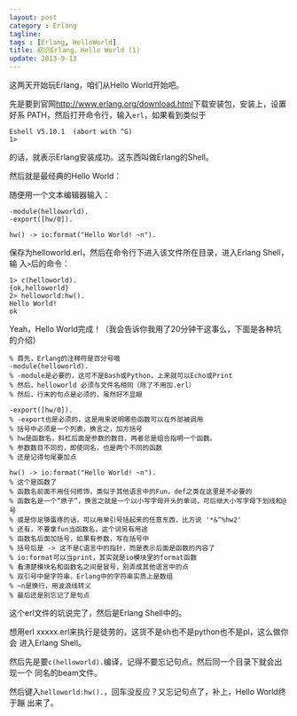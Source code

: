 ```yaml
---
layout: post
category : Erlang
tagline:
tags : [Erlang, HelloWorld]
title: 初识Erlang，Hello World (1)
update: 2013-9-13
---
```


这两天开始玩Erlang，咱们从Hello World开始吧。

先是要到官网<http://www.erlang.org/download.html>下载安装包，安装上，设置好系
PATH，然后打开命令行，输入`erl`，如果看到类似于

    Eshell V5.10.1  (abort with ^G)
    1>

的话，就表示Erlang安装成功。这东西叫做Erlang的Shell。

然后就是最经典的Hello World：

随便用一个文本编辑器输入：

    -module(helloworld).
    -export([hw/0]).

    hw() -> io:format("Hello World! ~n").

保存为helloworld.erl，然后在命令行下进入该文件所在目录，进入Erlang Shell，输
入`>`后的命令：

    1> c(helloworld).
    {ok,helloworld}
    2> helloworld:hw().
    Hello World!
    ok

Yeah，Hello World完成！（我会告诉你我用了20分钟干这事么，下面是各种坑的介绍）

    % 首先，Erlang的注释符是百分号哦
    -module(helloworld).
    % -module是必要的，这可不是Bash或Python，上来就可以Echo或Print
    % 然后，helloworld 必须与文件名相同（除了不用加.erl）
    % 然后，行末的句点是必须的，虽然好不显眼

    -export([hw/0]).
    % -export也是必须的，这是用来说明哪些函数可以在外部被调用
    % 括号中必须是一个列表，换言之，加方括号
    % hw是函数名，斜杠后面是参数的数目，两者总是组合指明一个函数。
    % 参数数目不同的，即使同名，也是两个不同的函数
    % 还是记得句尾要加点

    hw() -> io:format("Hello World! ~n").
    % 这个是函数了
    % 函数名前面不用任何修饰，类似于其他语言中的Fun，def之类在这里是不必要的
    % 函数名是一个“原子”，换言之就是一个以小写字母开头的单词，可后继大小写字母下划线和@号
    % 或是你足够蛋疼的话，可以用单引号括起来的任意东西，比方说 '*&^%hw2'
    % 还有，不要拿fun当函数名，这个词另有用途
    % 函数名后面加括号，如果有参数，写在括号中
    % 括号后是 -> 这不是C语言中的指针，而是表示后面是函数的内容了
    % io:format可以当print，其实就是io模块里的format函数
    % 看清楚模块名和函数名之间是冒号，别弄成其他语言中的点
    % 双引号中是字符串，Erlang中的字符串实质上是数组
    % ~n是换行，用波浪线转义
    % 最后还是别忘记了是句点

这个erl文件的坑说完了，然后是Erlang Shell中的。

想用erl xxxxx.erl来执行是徒劳的，这货不是sh也不是python也不是pl，这么做你会
进入Erlang Shell。

然后先是要`c(helloworld).`编译，记得不要忘记句点。然后同一个目录下就会出现一个
同名的beam文件。

然后键入`helloworld:hw().`，回车没反应？又忘记句点了，补上，Hello World终于蹦
出来了。
